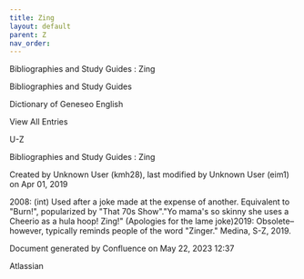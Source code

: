```yaml
---
title: Zing
layout: default
parent: Z
nav_order:
---
```


Bibliographies and Study Guides : Zing

Bibliographies and Study Guides

Dictionary of Geneseo English

View All Entries

U-Z

Bibliographies and Study Guides : Zing

Created by  Unknown User (kmh28), last modified by  Unknown User (eim1) on Apr 01, 2019

2008: (int) Used after a joke made at the expense of another. Equivalent to &quot;Burn!&quot;, popularized by &quot;That 70s Show&quot;.&quot;Yo mama's so skinny she uses a Cheerio as a hula hoop! Zing!&quot; (Apologies for the lame joke)2019: Obsolete–however, typically reminds people of the word &quot;Zinger.&quot; Medina, S-Z, 2019.

Document generated by Confluence on May 22, 2023 12:37

Atlassian
